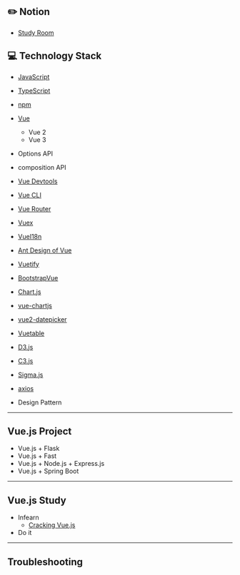 ## :pencil2: Notion 
+ [Study Room](https://violet-lilac.notion.site/Vue-js-1fb0f3f0c54745719556b80f1ffd981f)

## :computer: Technology Stack
+ [JavaScript](https://developer.mozilla.org/ko/docs/Web/JavaScript)
+ [TypeScript](https://www.typescriptlang.org/)
+ [npm](https://www.npmjs.com/)
+ [Vue](https://vuejs.org/)
  + Vue 2
  + Vue 3
+ Options API
+ composition API

+ [Vue Devtools](https://devtools.vuejs.org/)
+ [Vue CLI](https://cli.vuejs.org/)
+ [Vue Router](https://router.vuejs.org/)
+ [Vuex](https://vuex.vuejs.org/)
+ [VueI18n](https://kazupon.github.io/vue-i18n/)
+ [Ant Design of Vue](https://antdv.com/docs/vue/introduce/)
+ [Vuetify](https://vuetifyjs.com/en/)
+ [BootstrapVue](https://bootstrap-vue.org/)
+ [Chart.js](https://www.chartjs.org/)
+ [vue-chartjs](https://vue-chartjs.org/)
+ [vue2-datepicker](https://github.com/mengxiong10/vue2-datepicker)
+ [Vuetable](https://www.vuetable.com/)
+ [D3.js](https://d3js.org/)
+ [C3.js](https://c3js.org/)
+ [Sigma.js](http://sigmajs.org/)
+ [axios](https://github.com/axios/axios)
+ Design Pattern

------------
## Vue.js Project
+ Vue.js + Flask
+ Vue.js + Fast
+ Vue.js + Node.js + Express.js
+ Vue.js + Spring Boot

------------
## Vue.js Study
+ Infearn
  + [Cracking Vue.js](https://joshua1988.github.io/vue-camp/)
+ Do it

-----------

## Troubleshooting
